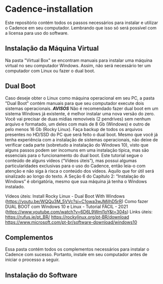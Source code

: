 # Cadence-installation
Este repositório contém todos os passos necessários para instalar e utilizar o Cadence em seu computador. Lembrando que isso só será possível com a licensa para uso do software.

## Instalação da Máquina Virtual
Na pasta "Virtual Box" se encontram manuais para instalar uma máquina virtual no seu computador Windows. Assim, não será necessário ter um computador com Linux ou fazer o dual boot.

## Dual Boot
Caso deseje obter o Linux como máquina operacional em seu PC, a pasta "Dual Boot" contém manuais para que seu computador execute dois sistemas operacionais.
*****AVISOS*****
Não é recomendado fazer dual boot em um sistema Windows já existente, é melhor instalar uma nova versão do zero.
Você vai precisar de duas mídias removíveis (2 pendrives) sem nenhum arquivo e formatado, um deles com mais de 8 Gb (Windows) e outro de pelo menos 16 Gb (Rocky Linux).
Faça backup de todos os arquivos presentes no HD/SSD do PC que será feito o dual boot.
Mesmo que você já tenha experiência com a instalação de sistemas operacionais, não deixe de verificar cada parte (sobretudo a instalação do Windows 10), visto que alguns passos podem ser incomuns em uma instalação típica, mas são essenciais para o funcionamento do dual boot.
Este tutorial segue o conteúdo de alguns vídeos (“Vídeos úteis”), mas possui algumas particularidades exclusivas para o uso do Cadence, então leia-o com atenção e não siga à risca o conteúdo dos vídeos. Aquilo que for útil será sinalizado ao longo do texto.
A Seção 6 do Capítulo 2: “Instalação do Windows” é obrigatória, mesmo que sua máquina já tenha o Windows instalado.

Vídeos úteis:
	Install Rocky Linux - Dual Boot With Windows (https://youtu.be/WQQu3M_5VVc?si=C1owa3wJMjIhD5rR)
	Como fazer DUAL BOOT com Windows 10 e Linux - Tutorial FÁCIL - 2021	(https://www.youtube.com/watch?v=6D6L9Wml1oY&t=304s)
Links úteis: 
	https://rufus.ie/pt_BR/ 
	https://rockylinux.org/pt-BR/download
	https://www.microsoft.com/pt-br/software-download/windows10

## Complementos
Essa pasta contém todos os complementos necessários para instalar o Cadence com sucesso. Portanto, instale em seu computador antes de iniciar o processo a seguir.

## Instalação do Software
